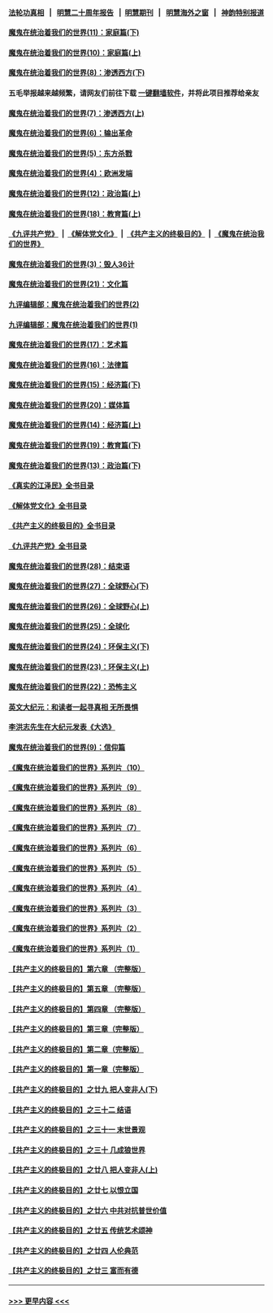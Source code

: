 #### [法轮功真相](https://github.com/gfw-breaker/truth/blob/master/README.md?t=0) &nbsp;&nbsp;|&nbsp;&nbsp; [明慧二十周年报告](https://github.com/gfw-breaker/mh-reports/blob/master/README.md?t=0) &nbsp;&nbsp;|&nbsp;&nbsp;[明慧期刊](https://github.com/gfw-breaker/mh-qikan) &nbsp;&nbsp;|&nbsp;&nbsp; [明慧海外之窗](https://github.com/gfw-breaker/mh-news/blob/master/README.md?t=0) &nbsp;&nbsp;|&nbsp;&nbsp; [神韵特别报道](https://github.com/gfw-breaker/mh-news/blob/master/shenyun.md?t=0)
#### [魔鬼在统治着我们的世界(11)：家庭篇(下)](../pages/nsc422/n10440961.md?t=12071501) 
#### [魔鬼在统治着我们的世界(10)：家庭篇(上)](../pages/nsc422/n10435448.md?t=12071501) 
#### [魔鬼在统治着我们的世界(8)：渗透西方(下)](../pages/nsc422/n10429603.md?t=12071501) 
#### 五毛举报越来越频繁，请网友们前往下载 [一键翻墙软件](https://github.com/gfw-breaker/ssr-accounts)，并将此项目推荐给亲友
#### [魔鬼在统治着我们的世界(7)：渗透西方(上)](../pages/nsc422/n10426013.md?t=12071501) 
#### [魔鬼在统治着我们的世界(6)：输出革命](../pages/nsc422/n10421536.md?t=12071501) 
#### [魔鬼在统治着我们的世界(5)：东方杀戮](../pages/nsc422/n10417707.md?t=12071501) 
#### [魔鬼在统治着我们的世界(4)：欧洲发端](../pages/nsc422/n10414890.md?t=12071501) 
#### [魔鬼在统治着我们的世界(12)：政治篇(上)](../pages/nsc422/n10444576.md?t=12071501) 
#### [魔鬼在统治着我们的世界(18)：教育篇(上)](../pages/nsc422/n10526970.md?t=12071501) 
#### [《九评共产党》](https://github.com/begood0513/9ping.md/blob/master/README.md) &nbsp;|&nbsp; [《解体党文化》](../../../../jtdwh.md/blob/master/README.md)  &nbsp;|&nbsp; [《共产主义的终极目的》](../../../../gczydzjmd.md/blob/master/README.md) &nbsp;|&nbsp; [《魔鬼在统治我们的世界》](../../../../mgztzwmdsj.md/blob/master/README.md) 
#### [魔鬼在统治着我们的世界(3)：毁人36计](../pages/nsc422/n10411583.md?t=12071501) 
#### [魔鬼在统治着我们的世界(21)：文化篇](../pages/nsc422/n10597706.md?t=12071501) 
#### [九评编辑部：魔鬼在统治着我们的世界(2)](../pages/nsc422/n10410036.md?t=12071501) 
#### [九评编辑部：魔鬼在统治着我们的世界(1)](../pages/nsc422/n10406825.md?t=12071501) 
#### [魔鬼在统治着我们的世界(17)：艺术篇](../pages/nsc422/n10499093.md?t=12071501) 
#### [魔鬼在统治着我们的世界(16)：法律篇](../pages/nsc422/n10485969.md?t=12071501) 
#### [魔鬼在统治着我们的世界(15)：经济篇(下)](../pages/nsc422/n10469975.md?t=12071501) 
#### [魔鬼在统治着我们的世界(20)：媒体篇](../pages/nsc422/n10586579.md?t=12071501) 
#### [魔鬼在统治着我们的世界(14)：经济篇(上)](../pages/nsc422/n10457370.md?t=12071501) 
#### [魔鬼在统治着我们的世界(19)：教育篇(下)](../pages/nsc422/n10564808.md?t=12071501) 
#### [魔鬼在统治着我们的世界(13)：政治篇(下)](../pages/nsc422/n10448270.md?t=12071501) 
#### [《真实的江泽民》全书目录](../pages/nsc422/n13721399.md?t=12071501) 
#### [《解体党文化》全书目录](../pages/nsc422/n13721157.md?t=12071501) 
#### [《共产主义的终极目的》全书目录](../pages/nsc422/n13721048.md?t=12071501) 
#### [《九评共产党》全书目录](../pages/nsc422/n13708085.md?t=12071501) 
#### [魔鬼在统治着我们的世界(28)：结束语](../pages/nsc422/n10936246.md?t=12071501) 
#### [魔鬼在统治着我们的世界(27)：全球野心(下)](../pages/nsc422/n10928319.md?t=12071501) 
#### [魔鬼在统治着我们的世界(26)：全球野心(上)](../pages/nsc422/n10900318.md?t=12071501) 
#### [魔鬼在统治着我们的世界(25)：全球化](../pages/nsc422/n10788205.md?t=12071501) 
#### [魔鬼在统治着我们的世界(24)：环保主义(下)](../pages/nsc422/n10695307.md?t=12071501) 
#### [魔鬼在统治着我们的世界(23)：环保主义(上)](../pages/nsc422/n10688613.md?t=12071501) 
#### [魔鬼在统治着我们的世界(22)：恐怖主义](../pages/nsc422/n10614727.md?t=12071501) 
#### [英文大纪元：和读者一起寻真相 无所畏惧](../pages/nsc422/n12542027.md?t=12071501) 
#### [李洪志先生在大纪元发表《大选》](../pages/nsc422/n12534746.md?t=12071501) 
#### [魔鬼在统治着我们的世界(9)：信仰篇](../pages/nsc422/n10432159.md?t=12071501) 
#### [《魔鬼在统治着我们的世界》系列片（10）](../pages/nsc422/n12292670.md?t=12071501) 
#### [《魔鬼在统治着我们的世界》系列片（9）](../pages/nsc422/n12290859.md?t=12071501) 
#### [《魔鬼在统治着我们的世界》系列片（8）](../pages/nsc422/n12287445.md?t=12071501) 
#### [《魔鬼在统治着我们的世界》系列片（7）](../pages/nsc422/n12283425.md?t=12071501) 
#### [《魔鬼在统治着我们的世界》系列片（6）](../pages/nsc422/n12282314.md?t=12071501) 
#### [《魔鬼在统治着我们的世界》系列片（5）](../pages/nsc422/n12281419.md?t=12071501) 
#### [《魔鬼在统治着我们的世界》系列片（4）](../pages/nsc422/n12274024.md?t=12071501) 
#### [《魔鬼在统治着我们的世界》系列片（3）](../pages/nsc422/n12271322.md?t=12071501) 
#### [《魔鬼在统治着我们的世界》系列片（2）](../pages/nsc422/n12269049.md?t=12071501) 
#### [《魔鬼在统治着我们的世界》系列片（1）](../pages/nsc422/n12267575.md?t=12071501) 
#### [【共产主义的终极目的】第六章 （完整版）](../pages/nsc422/n11428913.md?t=12071501) 
#### [【共产主义的终极目的】第五章 （完整版）](../pages/nsc422/n11428912.md?t=12071501) 
#### [【共产主义的终极目的】第四章 （完整版）](../pages/nsc422/n11428907.md?t=12071501) 
#### [【共产主义的终极目的】第三章（完整版）](../pages/nsc422/n11428848.md?t=12071501) 
#### [【共产主义的终极目的】第二章（完整版）](../pages/nsc422/n11428831.md?t=12071501) 
#### [【共产主义的终极目的】第一章（完整版）](../pages/nsc422/n11417651.md?t=12071501) 
#### [【共产主义的终极目的】之廿九 把人变非人(下)](../pages/nsc422/n11344140.md?t=12071501) 
#### [【共产主义的终极目的】之三十二 结语](../pages/nsc422/n11360535.md?t=12071501) 
#### [【共产主义的终极目的】之三十一 末世景观](../pages/nsc422/n11351129.md?t=12071501) 
#### [【共产主义的终极目的】之三十 几成狼世界](../pages/nsc422/n11348280.md?t=12071501) 
#### [【共产主义的终极目的】之廿八 把人变非人(上)](../pages/nsc422/n11340492.md?t=12071501) 
#### [【共产主义的终极目的】之廿七 以恨立国](../pages/nsc422/n11336944.md?t=12071501) 
#### [【共产主义的终极目的】之廿六 中共对抗普世价值](../pages/nsc422/n11324785.md?t=12071501) 
#### [【共产主义的终极目的】之廿五 传统艺术颂神](../pages/nsc422/n11296396.md?t=12071501) 
#### [【共产主义的终极目的】之廿四 人伦典范](../pages/nsc422/n11296397.md?t=12071501) 
#### [【共产主义的终极目的】之廿三 富而有德](../pages/nsc422/n11283598.md?t=12071501) 

----
#### [ >>> 更早内容 <<< ](../indexes/nsc422-earlier.md)
